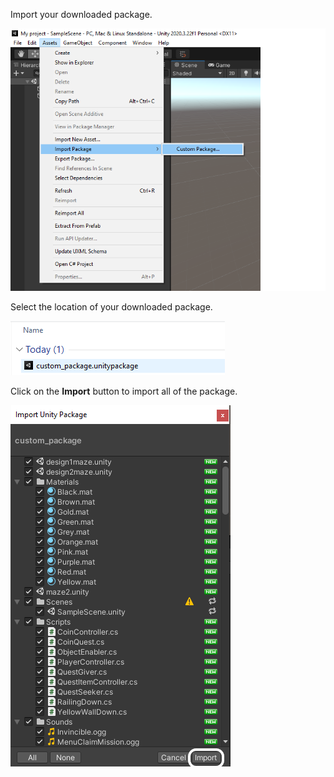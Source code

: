 Import your downloaded package.

![Assets menu shown with Import package and Custom package options displayed.](images/import_package.png)

Select the location of your downloaded package.

![File explorer shown with 'custome_package.unitypackage' displayed.](images/choose_custom_package.png)

Click on the **Import** button to import all of the package.

![Import Unity Package menu shown with the Import button highlighted.](images/import_all.png)
